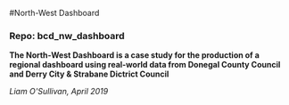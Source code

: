 #North-West Dashboard
### Repo: bcd_nw_dashboard
**The North-West Dashboard is a case study for the production of a regional dashboard using real-world data from Donegal County Council and Derry City & Strabane Dictrict Council**

*Liam O'Sullivan, April 2019*

